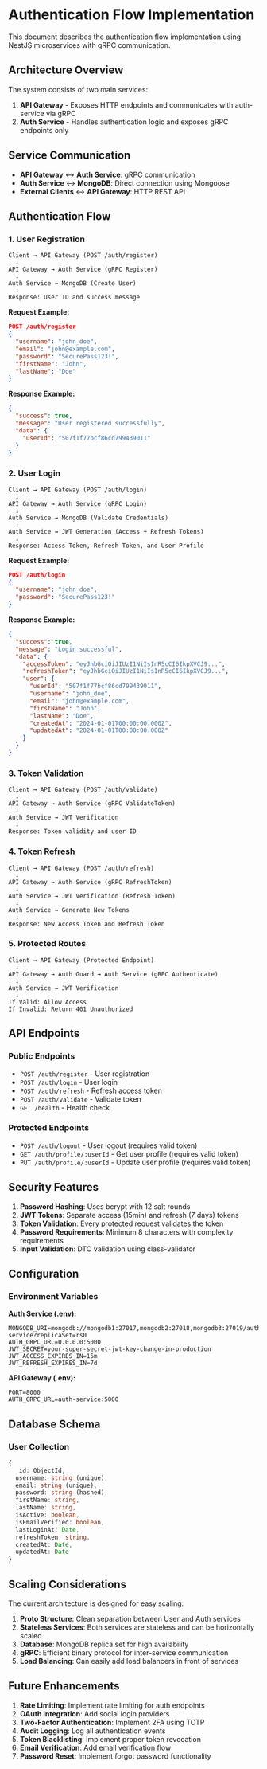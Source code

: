 # Authentication Flow Implementation

This document describes the authentication flow implementation using NestJS microservices with gRPC communication.

## Architecture Overview

The system consists of two main services:

1. **API Gateway** - Exposes HTTP endpoints and communicates with auth-service via gRPC
2. **Auth Service** - Handles authentication logic and exposes gRPC endpoints only

## Service Communication

- **API Gateway** ↔ **Auth Service**: gRPC communication
- **Auth Service** ↔ **MongoDB**: Direct connection using Mongoose
- **External Clients** ↔ **API Gateway**: HTTP REST API

## Authentication Flow

### 1. User Registration

```
Client → API Gateway (POST /auth/register)
  ↓
API Gateway → Auth Service (gRPC Register)
  ↓
Auth Service → MongoDB (Create User)
  ↓
Response: User ID and success message
```

**Request Example:**
```json
POST /auth/register
{
  "username": "john_doe",
  "email": "john@example.com",
  "password": "SecurePass123!",
  "firstName": "John",
  "lastName": "Doe"
}
```

**Response Example:**
```json
{
  "success": true,
  "message": "User registered successfully",
  "data": {
    "userId": "507f1f77bcf86cd799439011"
  }
}
```

### 2. User Login

```
Client → API Gateway (POST /auth/login)
  ↓
API Gateway → Auth Service (gRPC Login)
  ↓
Auth Service → MongoDB (Validate Credentials)
  ↓
Auth Service → JWT Generation (Access + Refresh Tokens)
  ↓
Response: Access Token, Refresh Token, and User Profile
```

**Request Example:**
```json
POST /auth/login
{
  "username": "john_doe",
  "password": "SecurePass123!"
}
```

**Response Example:**
```json
{
  "success": true,
  "message": "Login successful",
  "data": {
    "accessToken": "eyJhbGciOiJIUzI1NiIsInR5cCI6IkpXVCJ9...",
    "refreshToken": "eyJhbGciOiJIUzI1NiIsInR5cCI6IkpXVCJ9...",
    "user": {
      "userId": "507f1f77bcf86cd799439011",
      "username": "john_doe",
      "email": "john@example.com",
      "firstName": "John",
      "lastName": "Doe",
      "createdAt": "2024-01-01T00:00:00.000Z",
      "updatedAt": "2024-01-01T00:00:00.000Z"
    }
  }
}
```

### 3. Token Validation

```
Client → API Gateway (POST /auth/validate)
  ↓
API Gateway → Auth Service (gRPC ValidateToken)
  ↓
Auth Service → JWT Verification
  ↓
Response: Token validity and user ID
```

### 4. Token Refresh

```
Client → API Gateway (POST /auth/refresh)
  ↓
API Gateway → Auth Service (gRPC RefreshToken)
  ↓
Auth Service → JWT Verification (Refresh Token)
  ↓
Auth Service → Generate New Tokens
  ↓
Response: New Access Token and Refresh Token
```

### 5. Protected Routes

```
Client → API Gateway (Protected Endpoint)
  ↓
API Gateway → Auth Guard → Auth Service (gRPC Authenticate)
  ↓
Auth Service → JWT Verification
  ↓
If Valid: Allow Access
If Invalid: Return 401 Unauthorized
```

## API Endpoints

### Public Endpoints

- `POST /auth/register` - User registration
- `POST /auth/login` - User login
- `POST /auth/refresh` - Refresh access token
- `POST /auth/validate` - Validate token
- `GET /health` - Health check

### Protected Endpoints

- `POST /auth/logout` - User logout (requires valid token)
- `GET /auth/profile/:userId` - Get user profile (requires valid token)
- `PUT /auth/profile/:userId` - Update user profile (requires valid token)

## Security Features

1. **Password Hashing**: Uses bcrypt with 12 salt rounds
2. **JWT Tokens**: Separate access (15min) and refresh (7 days) tokens
3. **Token Validation**: Every protected request validates the token
4. **Password Requirements**: Minimum 8 characters with complexity requirements
5. **Input Validation**: DTO validation using class-validator

## Configuration

### Environment Variables

**Auth Service (.env):**
```env
MONGODB_URI=mongodb://mongodb1:27017,mongodb2:27018,mongodb3:27019/auth-service?replicaSet=rs0
AUTH_GRPC_URL=0.0.0.0:5000
JWT_SECRET=your-super-secret-jwt-key-change-in-production
JWT_ACCESS_EXPIRES_IN=15m
JWT_REFRESH_EXPIRES_IN=7d
```

**API Gateway (.env):**
```env
PORT=8000
AUTH_GRPC_URL=auth-service:5000
```

## Database Schema

### User Collection

```typescript
{
  _id: ObjectId,
  username: string (unique),
  email: string (unique),
  password: string (hashed),
  firstName: string,
  lastName: string,
  isActive: boolean,
  isEmailVerified: boolean,
  lastLoginAt: Date,
  refreshToken: string,
  createdAt: Date,
  updatedAt: Date
}
```

## Scaling Considerations

The current architecture is designed for easy scaling:

1. **Proto Structure**: Clean separation between User and Auth services
2. **Stateless Services**: Both services are stateless and can be horizontally scaled
3. **Database**: MongoDB replica set for high availability
4. **gRPC**: Efficient binary protocol for inter-service communication
5. **Load Balancing**: Can easily add load balancers in front of services

## Future Enhancements

1. **Rate Limiting**: Implement rate limiting for auth endpoints
2. **OAuth Integration**: Add social login providers
3. **Two-Factor Authentication**: Implement 2FA using TOTP
4. **Audit Logging**: Log all authentication events
5. **Token Blacklisting**: Implement proper token revocation
6. **Email Verification**: Add email verification flow
7. **Password Reset**: Implement forgot password functionality